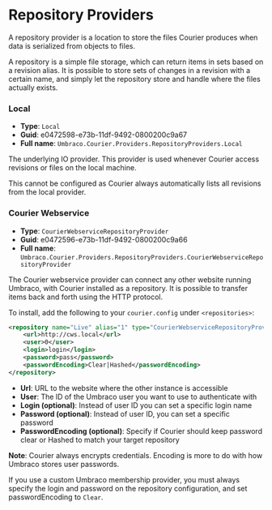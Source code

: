 # Repository Providers

A repository provider is a location to store the files Courier produces when data is serialized from objects to files. 

A repository is a simple file storage, which can return items in sets based on a revision alias. It is possible to store sets of changes in a revision with a certain name, and simply let the repository store and handle where the files actually exists.

### Local
* **Type**:  `Local`
* **Guid**:  e0472598-e73b-11df-9492-0800200c9a67
* **Full name**:  `Umbraco.Courier.Providers.RepositoryProviders.Local`

The underlying IO provider. This provider is used whenever Courier access revisions or files on the local machine. 

This cannot be configured as Courier always automatically lists all revisions from the local provider.

### Courier Webservice
* **Type**:  `CourierWebserviceRepositoryProvider`
* **Guid**:  e0472596-e73b-11df-9492-0800200c9a66
* **Full name**:  `Umbraco.Courier.Providers.RepositoryProviders.CourierWebserviceRepositoryProvider`

The Courier webservice provider can connect any other website running Umbraco, with Courier installed as a repository. It is possible to transfer items back and forth using the HTTP protocol. 

To install, add the following to your `courier.config` under `<repositories>`:

```xml
<repository name="Live" alias="1" type="CourierWebserviceRepositoryProvider" visible="true">
	<url>http://cws.local</url>
	<user>0</user>	
	<login>login</login>
	<password>pass</password>
	<passwordEncoding>Clear|Hashed</passwordEncoding>
</repository>
```

* **Url**: URL to the website where the other instance is accessible
* **User**: The ID of the Umbraco user you want to use to authenticate with
* **Login (optional)**: Instead of user ID you can set a specific login name
* **Password (optional)**: Instead of user ID, you can set a specific password
* **PasswordEncoding (optional)**: Specify if Courier should keep password clear or Hashed to match your target repository

**Note**: Courier always encrypts credentials. Encoding is more to do with how Umbraco stores user passwords.

If you use a custom Umbraco membership provider, you must always specify the login and password on the repository configuration, and set passwordEncoding to `Clear`.
